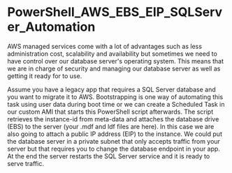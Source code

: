 # PowerShell_AWS_EBS_EIP_SQLServer_Automation

AWS managed services come with a lot of advantages such as less administration cost, scalability and availability but sometimes we need to have control over our database server's operating system. This means that we are in charge of security and managing our database server as well as getting it ready for to use.

Assume you have a legacy app that requires a SQL Server database and you want to migrate it to AWS. Bootstrapping is one way of automating this task using user data during boot time or we can create a Scheduled Task in our custom AMI that starts this PowerShell script afterwards. The script retrieves the instance-id from meta-data and attaches the database drive (EBS) to the server (your .mdf and ldf files are here).
In this case we are also going to attach a public IP address (EIP) to the instance. We could put the database server in a private subnet that only accepts traffic from your server but that requires you to change the database endpoint in your app. At the end the server restarts the SQL Server service and it is ready to serve traffic.

